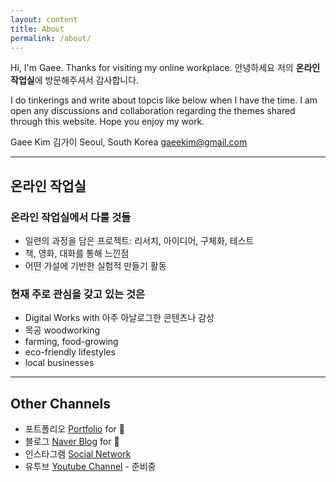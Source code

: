 ```yaml
---
layout: content
title: About
permalink: /about/
---
```


Hi, I'm Gaee. Thanks for visiting my online workplace.
안녕하세요 저의 **온라인 작업실**에 방문해주셔서 감사합니다. 

I do tinkerings and write about topcis like below when I have the time. 
I am open any discussions and collaboration regarding the themes shared through this website.
Hope you enjoy my work.


Gaee Kim 김가이
Seoul, South Korea
[gaeekim@gmail.com]()

----

## 온라인 작업실
### 온라인 작업실에서 다룰 것들
- 일련의 과정을 담은 프로젝트: 리서치, 아이디어, 구체화, 테스트
- 책, 영화, 대화를 통해 느낀점
- 어떤 가설에 기반한 실험적 만들기 활동
### 현재 주로 관심을 갖고 있는 것은
- Digital Works with 아주 아날로그한 콘텐츠나 감성
- 목공 woodworking
- farming, food-growing
- eco-friendly lifestyles
- local businesses

----

## Other Channels

- 포트폴리오 [Portfolio](https://www.instagram.com/) for 📸
- 블로그 [Naver Blog](https://www.facebook.com/) for 🕺
- 인스타그램 [Social Network]()
- 유투브 [Youtube Channel]() - 준비중

